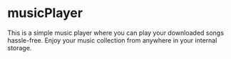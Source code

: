 # musicPlayer
This is a simple music player where you can play your downloaded songs hassle-free. Enjoy your music collection from anywhere in your internal storage.
